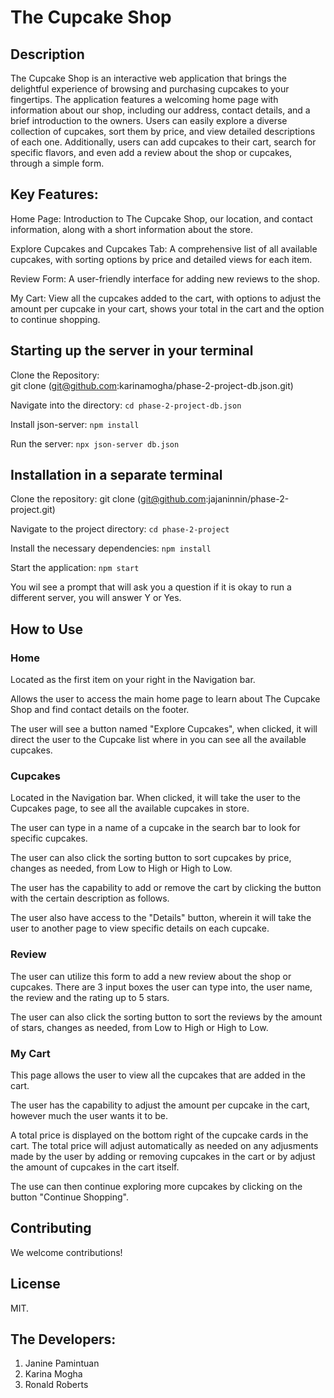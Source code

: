 # The Cupcake Shop
                                 
## Description

The Cupcake Shop is an interactive web application that brings the delightful experience of browsing and purchasing cupcakes to your fingertips. The application features a welcoming home page with information about our shop, including our address, contact details, and a brief introduction to the owners. Users can easily explore a diverse collection of cupcakes, sort them by price, and view detailed descriptions of each one. Additionally, users can add cupcakes to their cart, search for specific flavors, and even add a review about the shop or cupcakes, through a simple form.

## Key Features:
Home Page: Introduction to The Cupcake Shop, our location, and contact information, along with a short information about the store.

Explore Cupcakes and Cupcakes Tab: A comprehensive list of all available cupcakes, with sorting options by price and detailed views for each item.

Review Form: A user-friendly interface for adding new reviews to the shop.

My Cart: View all the cupcakes added to the cart, with options to adjust the amount per cupcake in your cart, shows your total in the cart and the option to continue shopping.

## Starting up the server in your terminal
Clone the Repository:  
git clone (git@github.com:karinamogha/phase-2-project-db.json.git)

Navigate into the directory: 
`cd phase-2-project-db.json`         

Install json-server: 
`npm install`

Run the server:
`npx json-server db.json`

## Installation in a separate terminal
Clone the repository:
git clone (git@github.com:jajaninnin/phase-2-project.git)

Navigate to the project directory:
`cd phase-2-project`

Install the necessary dependencies:
`npm install`

Start the application:
`npm start`

You wil see a prompt that will ask you a question if it is okay to run a different server, you will answer Y or Yes.

## How to Use 

### Home
Located as the first item on your right in the Navigation bar. 

Allows the user to access the main home page to learn about The Cupcake Shop and find contact details on the footer.

The user will see a button named "Explore Cupcakes", when clicked, it will direct the user to the Cupcake list where in you can see all the available cupcakes.

### Cupcakes
Located in the Navigation bar. When clicked, it will take the user to the Cupcakes page, to see all the available cupcakes in store.

The user can type in a name of a cupcake in the search bar to look for specific cupcakes. 

The user can also click the sorting button to sort cupcakes by price, changes as needed, from Low to High or High to Low. 

The user has the capability to add or remove the cart by clicking the button with the certain description as follows. 

The user also have access to the "Details" button, wherein it will take the user to another page to view specific details on each cupcake.

### Review
The user can utilize this form to add a new review about the shop or cupcakes. There are 3 input boxes the user can type into, the user name, the review and the rating up to 5 stars. 

The user can also click the sorting button to sort the reviews by the amount of stars, changes as needed, from Low to High or High to Low.

### My Cart
This page allows the user to view all the cupcakes that are added in the cart. 

The user has the capability to adjust the amount per cupcake in the cart, however much the user wants it to be.

A total price is displayed on the bottom right of the cupcake cards in the cart. The total price will adjust automatically as needed on any adjusments made by the user by adding or removing cupcakes in the cart or by adjust the amount of cupcakes in the cart itself.

The use can then continue exploring more cupcakes by clicking on the button "Continue Shopping".

## Contributing

We welcome contributions!

## License

MIT.

## The Developers:
1. Janine Pamintuan
2. Karina Mogha
3. Ronald Roberts
